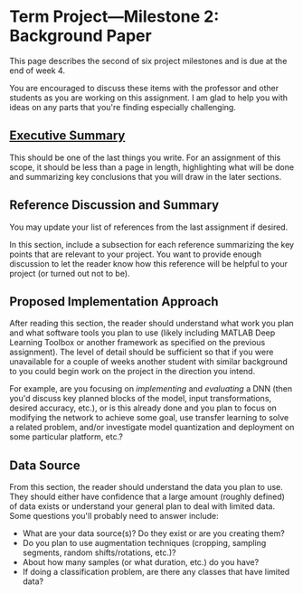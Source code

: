 # Term Project—Milestone 2: Background Paper

This page describes the second of six project milestones and is due at the end of week 4.

You are encouraged to discuss these items with the professor and other students as you are working on this assignment. I am glad to help you with ideas on any parts that you're finding especially challenging.

## [Executive Summary](https://writingcenter.uagc.edu/writing-executive-summary)

This should be one of the last things you write. For an assignment of this scope, it should be less than a page in length, highlighting what will be done and summarizing key conclusions that you will draw in the later sections.

## Reference Discussion and Summary

You may update your list of references from the last assignment if desired.

In this section, include a subsection for each reference summarizing the key points that are relevant to your project. You want to provide enough discussion to let the reader know how this reference will be helpful to your project (or turned out not to be).

## Proposed Implementation Approach

After reading this section, the reader should understand what work you plan and what software tools you plan to use (likely including MATLAB Deep Learning Toolbox or another framework as specified on the previous assignment). The level of detail should be sufficient so that if you were unavailable for a couple of weeks another student with similar background to you could begin work on the project in the direction you intend.

For example, are you focusing on *implementing* and *evaluating* a DNN (then you'd discuss key planned blocks of the model, input transformations, desired accuracy, etc.), or is this already done and you plan to focus on modifying the network to achieve some goal, use transfer learning to solve a related problem, and/or investigate model quantization and deployment on some particular platform, etc.?

## Data Source

From this section, the reader should understand the data you plan to use. They should either have confidence that a large amount (roughly defined) of data exists or understand your general plan to deal with limited data. Some questions you'll probably need to answer include:
* What are your data source(s)? Do they exist or are you creating them?
* Do you plan to use augmentation techniques (cropping, sampling segments, random shifts/rotations, etc.)?
* About how many samples (or what duration, etc.) do you have?
* If doing a classification problem, are there any classes that have limited data?
